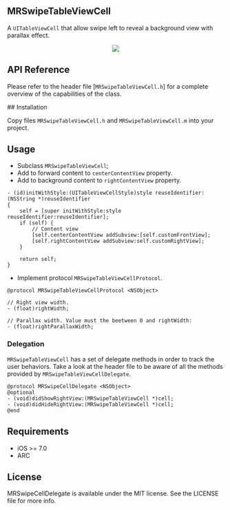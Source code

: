 MRSwipeTableViewCell
--------------------

A `UITableViewCell` that allow swipe left to reveal a background view with parallax effect.

<p align="center"><img src="https://raw.github.com/martinezdelariva/MRSwipeTableViewCell/master/video.gif"><p>


## API Reference
Please refer to the header file [`MRSwipeTableViewCell.h`] for a complete overview of the capabilities of the class.

## Installation

Copy files `MRSwipeTableViewCell.h` and `MRSwipeTableViewCell.m` into your project.

## Usage

- Subclass `MRSwipeTableViewCell`;
- Add to forward content to `centerContentView` property.
- Add to background content to `rightContentView` property.

```objc
- (id)initWithStyle:(UITableViewCellStyle)style reuseIdentifier:(NSString *)reuseIdentifier
{
    self = [super initWithStyle:style reuseIdentifier:reuseIdentifier];
    if (self) {        
        // Content view
        [self.centerContentView addSubview:[self.customFrontView];
        [self.rightContentView addSubview:self.customRightView];
    }
    
    return self;
}
```

- Implement protocol `MRSwipeTableViewCellProtocol`.

```objc
@protocol MRSwipeTableViewCellProtocol <NSObject>

// Right view width.
- (float)rightWidth;

// Parallax width. Value must the beetween 0 and rightWidth:
- (float)rightParallaxWidth;
```

### Delegation

`MRSwipeTableViewCell` has a set of delegate methods in order to track the user behaviors. Take a look at the header file to be aware of all the methods provided by `MRSwipeTableViewCellDelegate`.

```objc
@protocol MRSwipeCellDelegate <NSObject>
@optional
- (void)didShowRightView:(MRSwipeTableViewCell *)cell;
- (void)didHideRightView:(MRSwipeTableViewCell *)cell;
@end
```


## Requirements

- iOS >= 7.0
- ARC


## License

MRSwipeCellDelegate is available under the MIT license. See the LICENSE file for more info.